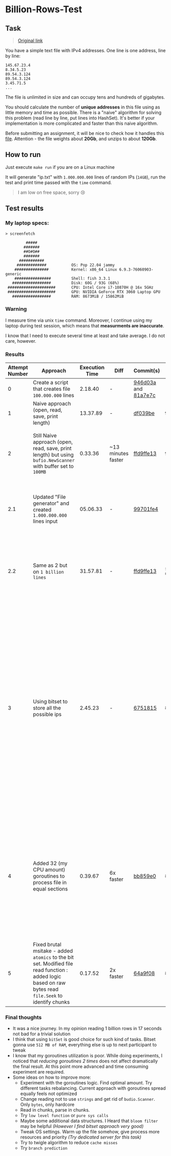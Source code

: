 # Billion-Rows-Test

## Task

> [Original link](https://ecwid.to/GO)

You have a simple text file with IPv4 addresses. One line is one address, line by line:

```
145.67.23.4
8.34.5.23
89.54.3.124
89.54.3.124
3.45.71.5
...
```

The file is unlimited in size and can occupy tens and hundreds of gigabytes.

You should calculate the number of __unique addresses__ in this file using as little memory and time as possible.
There is a "naive" algorithm for solving this problem (read line by line, put lines into HashSet).
It's better if your implementation is more complicated and faster than this naive algorithm.

Before submitting an assignment, it will be nice to check how it handles this [file](https://ecwid-vgv-storage.s3.eu-central-1.amazonaws.com/ip_addresses.zip). Attention - the file weights about **20Gb**, and unzips to about **120Gb**.

## How to run

Just execute `make run` if you are on a Linux machine

It will generate "ip.txt" with `1.000.000.000` lines of random IPs (`14GB`), run the test and print time passed with the `time` command.

> I am low on free space, sorry 😢

## Test results

### My laptop specs:

```
> screenfetch

         #####
        #######
        ##O#O##
        #######
      ###########
     #############           OS: Pop 22.04 jammy
    ###############          Kernel: x86_64 Linux 6.9.3-76060903-generic
    ################         Shell: fish 3.3.1
   #################         Disk: 60G / 93G (68%)
 #####################       CPU: Intel Core i7-10870H @ 16x 5GHz
 #####################       GPU: NVIDIA GeForce RTX 3060 Laptop GPU
   #################         RAM: 8673MiB / 15862MiB

```

### Warning

I measure time via unix `time` command. Moreover, I continue using my laptop during test session, which means that **measurments are inaccurate**.

I know that I need to execute several time at least and take average. I do not care, however.

### Results

| Attempt Number | Approach | Execution Time | Diff | Commit(s) | Unique Ids | Comment |
|-----------------|---|---|---|--|--|--|
| 0 | Create a script that creates file `100.000.000` lines | 2.18.40 | - | [946d03a](https://github.com/vanyason/Billion-Rows-Test/commit/946d03a0fb515ed30058e1161cdd7bc76e14065a) and [81a7e7c](https://github.com/vanyason/Billion-Rows-Test/commit/81a7e7c9af8a20519c358d27f9a6a1552cad4a19) | - | File with `100.000.000` lines is `1.4GB` |
| 1 | Naive approach (open, read, save, print length)| 13.37.89 | - | [df039be](https://github.com/vanyason/Billion-Rows-Test/commit/df039bed06728c767020ff3d66abb323325f5ebc) | `98.843.672` | - |
| 2 | Still Naive approach (open, read, save, print length) but using `bufio.NewScanner` with buffer set to `100MB` | 0.33.36 | ~13 minutes faster | [ffd9ffe13](https://github.com/vanyason/Billion-Rows-Test/commit/ffd9ffe13d3ad6511dd281e762c26514ff9edef6) | `98.843.672` | I didn't expect such boost. At this point I am going to increase test file to 1.000.000.000 lines |
| 2.1 | Updated "File generator" and created `1.000.000.000` lines input | 05.06.33 | - | [99701fe4](https://github.com/vanyason/Billion-Rows-Test/commit/99701fe4feabd3b7310779b96371fd11c4bef5be) | - | File with `1.000.000.000` lines is `14GB`. What kind of file was originally provided in the task section ? 🤔 |
| 2.2 | Same as 2 but on `1 billion lines` | 31.57.81 | - | [ffd9ffe13](https://github.com/vanyason/Billion-Rows-Test/commit/ffd9ffe13d3ad6511dd281e762c26514ff9edef6) | `still unknown` | Total failure. Luckly I had `20GB` swap space. In a minute RAM was full, next 30 minutes script tried to survive but still crashed |
| 3 | Using bitset to store all the possible ips | 2.45.23 | - | [6751815](https://github.com/vanyason/Billion-Rows-Test/commit/675181544300c2d215f8bdf45a88d68af179f395) | `892117370` | As I discovered during step `2.2`, I can dramatically fail on lack of RAM. Because of that was decided to convert all the `IPs` to `int`. According to my calculations if all the IPs are `2^32` , and we assign each IP a bit, that is `2^32 bits = 536870912 bytes = 524288 Kb = 512 MB`. Bitset is a good datastructure for this case because uses only `512 MB` to store all the IPS possible + `concurrently safe` (Since it is append only and operation is Idempotent) |
| 4 | Added 32 (my CPU amount) goroutines to process file in equal sections | 0.39.67 | 6x faster | [bb859e0](https://github.com/vanyason/Billion-Rows-Test/commit/bb859e0cd86758be2fcee2638e1141001c986f6b) | `892117370` | Not impressed. I use `bufio.Scanner` which goes line by line. That does not allow goroutines to effectively jump to their chunk. Moreover, approach where goroutine reads and processes data at the same time feels inefficient |
| 5 | Fixed brutal msitake - added `atomics` to the bit set. Modified file read function : added logic based on raw bytes read `file.Seek` to identify chunks | 0.17.52 | 2x faster | [64a9f08](https://github.com/vanyason/Billion-Rows-Test/commit/64a9f08c8eef3cf02efab3eb06429a0911ba7158) | `892117370` | At this point I stop experiments  |

### Final thoughts

- It was a nice journey. In my opinion reading 1 billion rows in 17 seconds not bad for a trivial solution
- I think that using `bitSet` is good choice for such kind of tasks. Bitset gonna use `512 MB of RAM`, everything else is up to next participant to tweak
- I know that my goroutines utilization is poor. While doing experiments, I noticed that *reducing goroutines 2 times* does not affect dramatically the final result. At this point more advanced and time consuming experiment are required.
- Some ideas on how to improve more:
  - Experiment with the goroutines logic. Find optimal amount. Try different tasks rebalancing. Current approach with goroutines spread equally feels not optimized
  - Change reading not to use `strings` and get rid of `budio.Scanner`. Only `bytes`, only hardcore
  - Read in chunks, parse in chunks.
  - Try `low level function` or `pure sys calls`
  - Maybe some additional data structures. I Heard that `bloom filter` may be helpful *(However I find bitset approach very good)*
  - Tweak OS settings. Warm up the file somehow, give process more resources and priority *(Try dedicated server for this task)*
  - Try to twigle algorithm to reduce `cache misses`
  - Try `branch prediction`